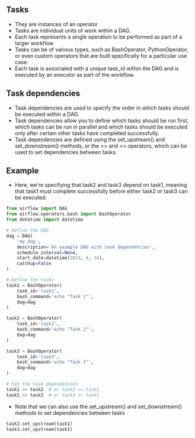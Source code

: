 ## Tasks
- They are instances of an operator
- Tasks are individual units of work within a DAG. 
- Each task represents a single operation to be performed as part of a larger workflow.
- Tasks can be of various types, such as BashOperator, PythonOperator, or even custom operators that are built specifically for a particular use case. 
- Each task is associated with a unique task_id within the DAG and is executed by an executor as part of the workflow.

## Task dependencies
- Task dependencies are used to specify the order in which tasks should be executed within a DAG.
- Task dependencies allow you to define which tasks should be run first, which tasks can be run in parallel and which tasks should be executed only after certain other tasks have completed successfully.
- Task dependencies are defined using the set_upstream() and set_downstream() methods, or the >> and << operators, which can be used to set dependencies between tasks.

## Example
- Here, we're specifying that task2 and task3 depend on task1, meaning that task1 must complete successfully before either task2 or task3 can be executed.
```python
from airflow import DAG
from airflow.operators.bash import BashOperator
from datetime import datetime

# Define the DAG
dag = DAG(
    'my_dag',
    description='An example DAG with task dependencies',
    schedule_interval=None,
    start_date=datetime(2023, 4, 16),
    catchup=False
)

# Define the tasks
task1 = BashOperator(
    task_id='task1',
    bash_command='echo "Task 1"',
    dag=dag
)

task2 = BashOperator(
    task_id='task2',
    bash_command='echo "Task 2"',
    dag=dag
)

task3 = BashOperator(
    task_id='task3',
    bash_command='echo "Task 3"',
    dag=dag
)

# Set the task dependencies
task1 >> task2  # or task2 << task1
task1 >> task3  # or task3 << task1
```

- Note that we can also use the set_upstream() and set_downstream() methods to set dependencies between tasks
```python
task2.set_upstream(task1)
task3.set_upstream(task1)
```
